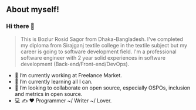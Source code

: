 ## About myself!
### Hi there 👋
> This is Bozlur Rosid Sagor from Dhaka-Bangladesh. I've completed my diploma from Sirajganj textile college in the textile subject but my career is going to  software development field. I'm a professional software engineer with 2 year solid experiences in software development (Back-end/Front-end/DevOps).

- 🔭 I’m currently working at Freelance Market.
- 🌱 I’m currently learning all I can.
- 👯 I’m looking to collaborate on open source, especially OSPOs, inclusion and metrics in open source.
- 💻  ✍️  ❤️  Programmer ~/ Writer ~/ Lover.
